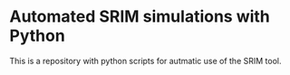# Automated SRIM simulations with Python
This is a repository with python scripts for autmatic use of the SRIM tool.
